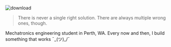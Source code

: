 ![download](https://github.com/user-attachments/assets/94a9ec95-1c2b-41af-a2d0-26ee5d336c26)


>There is never a single right solution. There are
> always multiple wrong ones, though.

Mechatronics engineering student in Perth, WA. Every now and then, I build something that works ¯\_(ツ)_/¯
